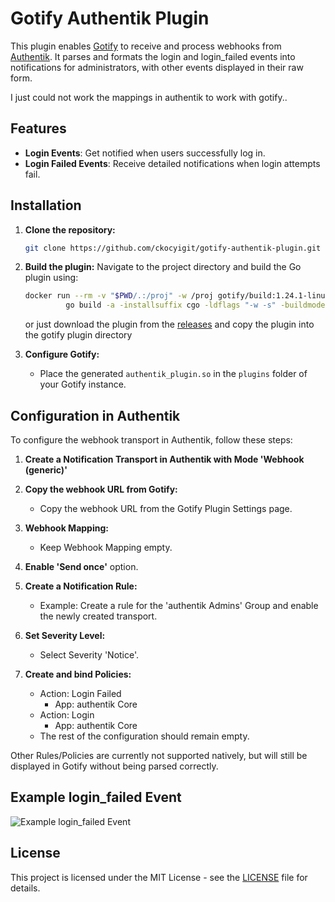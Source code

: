 # Gotify Authentik Plugin

This plugin enables [Gotify](https://gotify.net) to receive and process webhooks from [Authentik](https://goauthentik.io). It parses and formats the login and login_failed events into notifications for administrators, with other events displayed in their raw form.

I just could not work the mappings in authentik to work with gotify..

## Features

- **Login Events**: Get notified when users successfully log in.
- **Login Failed Events**: Receive detailed notifications when login attempts fail.

## Installation

1. **Clone the repository:**

   ```bash
   git clone https://github.com/ckocyigit/gotify-authentik-plugin.git
   ```

2. **Build the plugin:**
   Navigate to the project directory and build the Go plugin using:

   ```bash
   docker run --rm -v "$PWD/.:/proj" -w /proj gotify/build:1.24.1-linux-amd64 \
            go build -a -installsuffix cgo -ldflags "-w -s" -buildmode=plugin -o plugin/authentik-plugin-amd64.so /proj
   ```

   or just download the plugin from the [releases](https://github.com/ckocyigit/gotify-authentik-plugin/releases) and copy the plugin into the gotify plugin directory

3. **Configure Gotify:**
   - Place the generated `authentik_plugin.so` in the `plugins` folder of your Gotify instance.

## Configuration in Authentik

To configure the webhook transport in Authentik, follow these steps:

1. **Create a Notification Transport in Authentik with Mode 'Webhook (generic)'**

2. **Copy the webhook URL from Gotify:**

   - Copy the webhook URL from the Gotify Plugin Settings page.

3. **Webhook Mapping:**

   - Keep Webhook Mapping empty.

4. **Enable 'Send once'** option.

5. **Create a Notification Rule:**

   - Example: Create a rule for the 'authentik Admins' Group and enable the newly created transport.

6. **Set Severity Level:**

   - Select Severity 'Notice'.

7. **Create and bind Policies:**
   - Action: Login Failed
     - App: authentik Core
   - Action: Login
     - App: authentik Core
   - The rest of the configuration should remain empty.

Other Rules/Policies are currently not supported natively, but will still be displayed in Gotify without being parsed correctly.

## Example login_failed Event

![Example login_failed Event](example.png)

## License

This project is licensed under the MIT License - see the [LICENSE](LICENSE) file for details.

